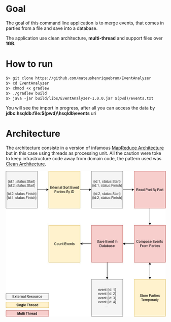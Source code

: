 # Goal

The goal of this command line application is to merge events, that comes in parties from a file and save into a database.

The application use clean architecture, **multi-thread** and support files over **1GB**.

# How to run
```
$> git clone https://github.com/mateushenriquebrum/EventAnalyzer
$> cd EventAnalyzer
$> chmod +x gradlew
$> ./gradlew build
$> java -jar build/libs/EventAnalyzer-1.0.0.jar $(pwd)/events.txt
```

You will see the import in progress, after all you can access the data by **jdbc:hsqldb:file:$(pwd)\hsqldb\events** uri

# Architecture
The architecture consiste in a version of infamous [MapReduce Architecture](https://www.geeksforgeeks.org/mapreduce-architecture/) but in this case using threads as processing unit.
All the caution were toke to keep infrastructure code away from domain code, the pattern used was [Clean Architecture](https://blog.cleancoder.com/uncle-bob/2012/08/13/the-clean-architecture.html).

![Alt text](diagram.jpg?raw=true "Architecture Diagram")
